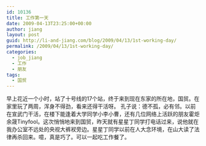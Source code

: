 ```yaml
---
id: 10136
title: 工作第一天
date: 2009-04-13T23:25:00+00:00
author: jiang
layout: post
guid: http://li-and-jiang.com/blog/2009/04/13/1st-working-day/
permalink: /2009/04/13/1st-working-day/
categories:
  - job_jiang
  - 工作
  - 朋友
tags:
  - 国贸
---
```

早上花近一个小时，站了十号线的17个站，终于来到现在东家的所在地，国贸。在家里玩了两周，浑身不得劲，看来还得干活呀。 孔子说：德不孤，必有邻。以前在宣武门干活，在楼下能逢着大学同学小李小曹，还有几位网络上活跃的朋友霍炬余晟Tinyfool。这次悄悄地来到国贸，昨天就有星星丁同学打电话过来，说他就在我办公室不远处的央视大裤衩旁边。星星丁同学以前在人大念环境，在山大读了法律再杀回来。噫，真是巧了。可以一起吃工作餐了。